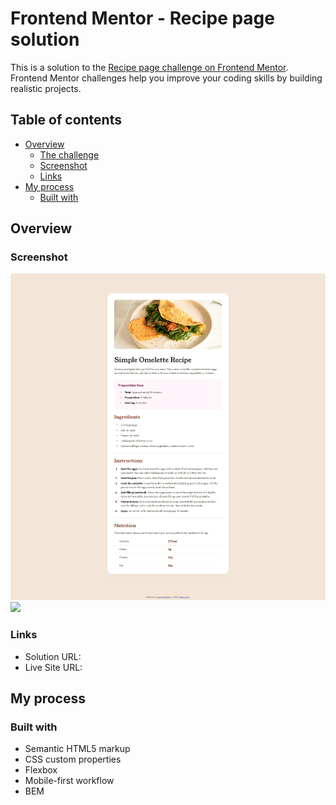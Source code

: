 # Frontend Mentor - Recipe page solution

This is a solution to the [Recipe page challenge on Frontend Mentor](https://www.frontendmentor.io/challenges/recipe-page-KiTsR8QQKm). Frontend Mentor challenges help you improve your coding skills by building realistic projects. 

## Table of contents

- [Overview](#overview)
  - [The challenge](#the-challenge)
  - [Screenshot](#screenshot)
  - [Links](#links)
- [My process](#my-process)
  - [Built with](#built-with)

## Overview

### Screenshot

![](./assets/images/screnshot-desktop.png)
![](./assets/images/screnshot-mobile.png)


### Links

- Solution URL: [](https://github.com/cesarconte/recipe-page)
- Live Site URL: [](https://cesarconte.github.io/recipe-page/)

## My process

### Built with

- Semantic HTML5 markup
- CSS custom properties
- Flexbox
- Mobile-first workflow
- BEM
